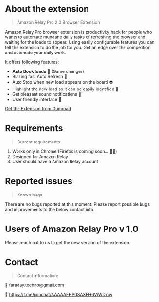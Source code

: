 <!-- <img style="float: left; margin-right: 6px" width="60px" height="60px" src="./img/logo.png"> -->

# About the extension
> Amazon Relay Pro 2.0 Browser Extension 

Amazon Relay Pro browser extension is productivity hack for people who wants to automate mundane daily tasks of refreshing the browser and waiting for the loads to appear. Using easily configurable features you can tell the extension to do the job for you. Get an edge over the competition and automate your daily work.

It offers following features:

* **Auto Book loads** 💪 (Game changer)
* Blazing fast Auto Refresh 🚀
* Auto Stop when new load appears on the board ⛔️
* Highlight the new load so it can be easily identified 📌
* Get pleasant sound notifications 🔔
* User friendly interface 📱

[Get the Extension from Gumroad](https://gum.co/YzeHNR)


# Requirements
> Current requirements

1. Works only in Chrome (Firefox is coming soon... 👨‍💻)
2. Designed for Amazon Relay 
3. User should have a Amazon Relay account


# Reported issues
> Known bugs

There are no bugs reported at this moment. Please report possible bugs and improvements to the below contact info.

# Users of Amazon Relay Pro v 1.0

Please reach out to us to get the new version of the extension.

# Contact
> Contact information:

 📨 faraday.techno@gmail.com

 📰  https://t.me/joinchat/AAAAAFHP0SAXEH6ViWDinw
